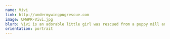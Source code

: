 ```yaml
---
name: Vivi
link: http://undermywingpugrescue.com
image: UMWPR-Vivi.jpg
blurb: Vivi is an adorable little girl was rescued from a puppy mill and was a bit shy.
orientation: portrait
---
```

